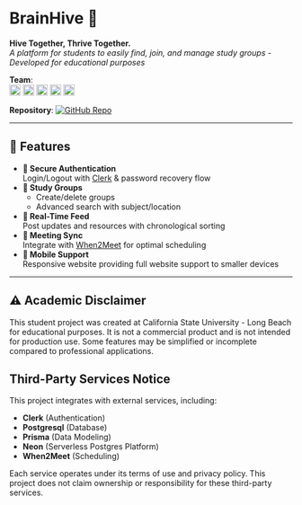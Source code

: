 # BrainHive 🐝

**Hive Together, Thrive Together.**  
_A platform for students to easily find, join, and manage study groups - Developed for educational purposes_

**Team**:  
[<img src="https://img.shields.io/badge/Vansh_Patel-000?style=flat&logo=github" height="20">](https://github.com/VanishedAIR)
[<img src="https://img.shields.io/badge/Jesus_Santiago-000?style=flat&logo=github" height="20">](https://github.com/Jesus-29)
[<img src="https://img.shields.io/badge/Karan_Verma-000?style=flat&logo=github" height="20">](https://github.com/KViruz2750)
[<img src="https://img.shields.io/badge/Eloisa_Vera-000?style=flat&logo=github" height="20">](https://github.com/eloisavera)
[<img src="https://img.shields.io/badge/Kaden_Jefferson-000?style=flat&logo=github" height="20">](https://github.com/KadenJ13)

**Repository**: [![GitHub Repo](https://img.shields.io/badge/BrainHive-000?style=for-the-badge&logo=github)](https://github.com/VanishedAIR/BrainHive)

---

## 🚀 Features

- **🔐 Secure Authentication**  
  Login/Logout with [Clerk](https://clerk.com) & password recovery flow
- **👥 Study Groups**
  - Create/delete groups
  - Advanced search with subject/location
- **🔄 Real-Time Feed**  
  Post updates and resources with chronological sorting
- **📅 Meeting Sync**  
  Integrate with [When2Meet](https://www.when2meet.com) for optimal scheduling
- **📱 Mobile Support**  
  Responsive website providing full website support to smaller devices

---

## ⚠️ Academic Disclaimer

This student project was created at California State University - Long Beach for educational purposes. It is not a commercial product and is not intended for production use. Some features may be simplified or incomplete compared to professional applications.

## Third-Party Services Notice

This project integrates with external services, including:

- **Clerk** (Authentication)
- **Postgresql** (Database)
- **Prisma** (Data Modeling)
- **Neon** (Serverless Postgres Platform)
- **When2Meet** (Scheduling)

Each service operates under its terms of use and privacy policy. This project does not claim ownership or responsibility for these third-party services.
